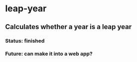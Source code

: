 # leap-year
## Calculates whether a year is a leap year
### Status: finished 
### Future: can make it into a web app?
